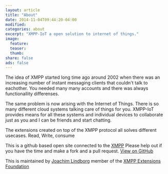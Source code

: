 ```yaml
---
layout: article
title: "About"
date: 2014-11-04T09:44:20-04:00
modified:
categories: about
excerpt: "XMPP-IoT a open solution to internet of things."
image:
  feature:
  teaser:
  thumb:
share: false
ads: false
---
```


The idea of XMPP started long time ago around 2002 when there was an increasing
number of instant messaging clients that couldn't talk to
eachother. You needed many many accounts and there was always
functionallity differenses.

The same problem is now arising with the Internet of Things. There is
so many different cloud systems talking care of things for
you. XMPP-IoT provides means for all these systems and individual
devices to collaborate just as you and I can be friends and start
chatting.

The extensions created on top of the XMPP protocol all solves
different usecases. Read, Write, consume 

This is a github based open site connected to the
[XMPP](http://xmpp.org/) Please help out if you have the time and make
a fork and a pull request. <a href="https://github.com/xmpp-iot/xmpp-iot.github.io" class="btn">View on GitHub</a>

This is maintained by [Joachim Lindborg](http://lsys.se/)  member of the  [XMPP Extensions Foundation](http://xmpp.org/about-xmpp/xsf/xsf-member-list/)
